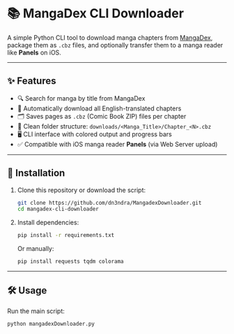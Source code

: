 # 📚 MangaDex CLI Downloader

A simple Python CLI tool to download manga chapters from [MangaDex](https://mangadex.org), package them as `.cbz` files, and optionally transfer them to a manga reader like **Panels** on iOS.

---

## ✨ Features

- 🔍 Search for manga by title from MangaDex
- 📖 Automatically download all English-translated chapters
- 🗂️ Saves pages as `.cbz` (Comic Book ZIP) files per chapter
- 📂 Clean folder structure: `downloads/<Manga_Title>/Chapter_<N>.cbz`
- 🖥️ CLI interface with colored output and progress bars
- ✅ Compatible with iOS manga reader **Panels** (via Web Server upload)

---

## 🚀 Installation

1. Clone this repository or download the script:
    ```bash
    git clone https://github.com/dn3ndra/MangadexDownloader.git
    cd mangadex-cli-downloader
    ```

2. Install dependencies:
    ```bash
    pip install -r requirements.txt
    ```

    Or manually:
    ```bash
    pip install requests tqdm colorama
    ```

---

## 🛠 Usage

Run the main script:

```bash
python mangadexDownloader.py
